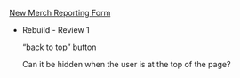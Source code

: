 [New Merch Reporting Form](https://www.notion.so/New-Merch-Reporting-Form-a04aaa26349b4191abbb6f061644ef29?pvs=21)

  

- Rebuild - Review 1
    
    “back to top” button
    
    Can it be hidden when the user is at the top of the page?